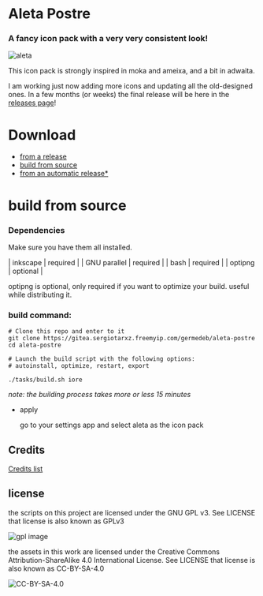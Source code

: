 # Aleta Postre 

### A fancy icon pack with a very very consistent look!

![aleta](https://gitea.sergiotarxz.freemyip.com/germedeb/aleta-postre/raw/branch/master/other/images/Presentacion.png)

This icon pack is strongly inspired in moka and ameixa, and a bit in adwaita.

I am working just now adding more icons and updating all the old-designed ones. In a few months (or weeks) the final release will be here in the [releases page](https://gitea.sergiotarxz.freemyip.com/germedeb/aleta-postre/releases)! 

# Download

* [from a release](https://gitea.sergiotarxz.freemyip.com/germedeb/aleta-postre/releases)
* [build from source](https://gitea.sergiotarxz.freemyip.com/germedeb/aleta-postre#build-from-source)
* [from an automatic release*](https://gitea.sergiotarxz.freemyip.com/sergiotarxz/AletaReleaser)

# build from source

### Dependencies

Make sure you have them all installed.

| inkscape     | required |
| GNU parallel | required |
| bash         | required |
| optipng      | optional |

optipng is optional, only required if you want to optimize your build. useful while distributing it.

### build command:

```
# Clone this repo and enter to it
git clone https://gitea.sergiotarxz.freemyip.com/germedeb/aleta-postre
cd aleta-postre

# Launch the build script with the following options:
# autoinstall, optimize, restart, export

./tasks/build.sh iore
```
*note: the building process takes more or less 15 minutes*

* apply

	go to your settings app and select aleta as the icon pack

## Credits

[Credits list](./AUTHORS.md)	

## license

the scripts on this project are licensed under the GNU GPL v3. See LICENSE
	that license is also known as GPLv3

![gpl image](https://www.gnu.org/graphics/gplv3-with-text-136x68.png)

the assets in this work are licensed under the Creative Commons Attribution-ShareAlike 4.0 International License. See LICENSE
	that license is also known as CC-BY-SA-4.0

![CC-BY-SA-4.0](https://i.creativecommons.org/l/by-sa/4.0/88x31.png)
